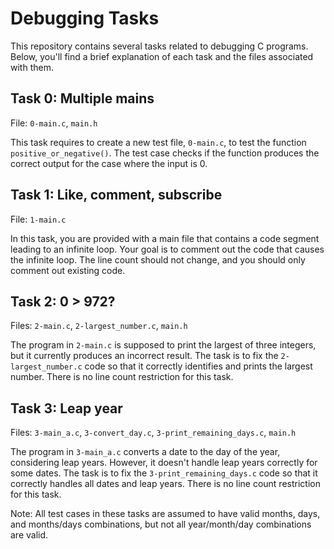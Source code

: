 # Debugging Tasks

This repository contains several tasks related to debugging C programs. Below, you'll find a brief explanation of each task and the files associated with them.

## Task 0: Multiple mains

File: `0-main.c`, `main.h`

This task requires to create a new test file, `0-main.c`, to test the function `positive_or_negative()`. The test case checks if the function produces the correct output for the case where the input is 0.

## Task 1: Like, comment, subscribe

File: `1-main.c`

In this task, you are provided with a main file that contains a code segment leading to an infinite loop. Your goal is to comment out the code that causes the infinite loop. The line count should not change, and you should only comment out existing code.

## Task 2: 0 > 972?

Files: `2-main.c`, `2-largest_number.c`, `main.h`

The program in `2-main.c` is supposed to print the largest of three integers, but it currently produces an incorrect result. The task is to fix the `2-largest_number.c` code so that it correctly identifies and prints the largest number. There is no line count restriction for this task.

## Task 3: Leap year

Files: `3-main_a.c`, `3-convert_day.c`, `3-print_remaining_days.c`, `main.h`

The program in `3-main_a.c` converts a date to the day of the year, considering leap years. However, it doesn't handle leap years correctly for some dates. The task is to fix the `3-print_remaining_days.c` code so that it correctly handles all dates and leap years. There is no line count restriction for this task.

Note: All test cases in these tasks are assumed to have valid months, days, and months/days combinations, but not all year/month/day combinations are valid.


